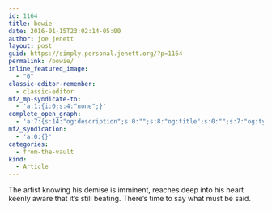 ```yaml
---
id: 1164
title: bowie
date: 2016-01-15T23:02:14-05:00
author: joe jenett
layout: post
guid: https://simply.personal.jenett.org/?p=1164
permalink: /bowie/
inline_featured_image:
  - "0"
classic-editor-remember:
  - classic-editor
mf2_mp-syndicate-to:
  - 'a:1:{i:0;s:4:"none";}'
complete_open_graph:
  - 'a:7:{s:14:"og:description";s:0:"";s:8:"og:title";s:0:"";s:7:"og:type";s:0:"";s:12:"twitter:card";s:7:"summary";s:15:"twitter:creator";s:0:"";s:19:"twitter:description";s:0:"";s:8:"og:image";s:0:"";}'
mf2_syndication:
  - 'a:0:{}'
categories:
  - from-the-vault
kind:
  - Article
---
```

The artist knowing his demise is imminent, reaches deep into his heart keenly aware that it’s still beating. There’s time to say what must be said.